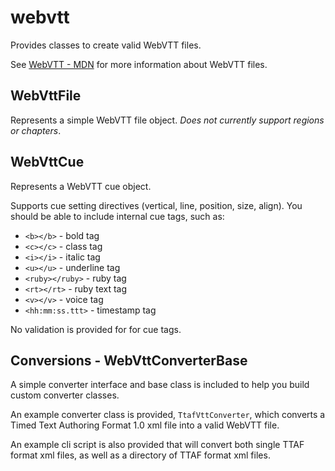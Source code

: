 # webvtt
Provides classes to create valid WebVTT files.

See [WebVTT - MDN](https://developer.mozilla.org/en-US/docs/Web/API/WebVTT_API) 
for more information about WebVTT files.

## WebVttFile
Represents a simple WebVTT file object. *Does not currently support regions or chapters*.

## WebVttCue
Represents a WebVTT cue object.

Supports cue setting directives (vertical, line, position, size, align).
You should be able to include internal cue tags, such as:
* `<b></b>` - bold tag
* `<c></c>` - class tag
* `<i></i>` - italic tag
* `<u></u>` - underline tag
* `<ruby></ruby>` - ruby tag
* `<rt></rt>` - ruby text tag
* `<v></v>` - voice tag
* `<hh:mm:ss.ttt>` - timestamp tag

No validation is provided for for cue tags.

## Conversions - WebVttConverterBase
A simple converter interface and base class is included to help you build custom converter classes.

An example converter class is provided, `TtafVttConverter`, 
which converts a Timed Text Authoring Format 1.0 xml file into a valid WebVTT file.

An example cli script is also provided that will convert both single TTAF format xml files, 
as well as a directory of TTAF format xml files.